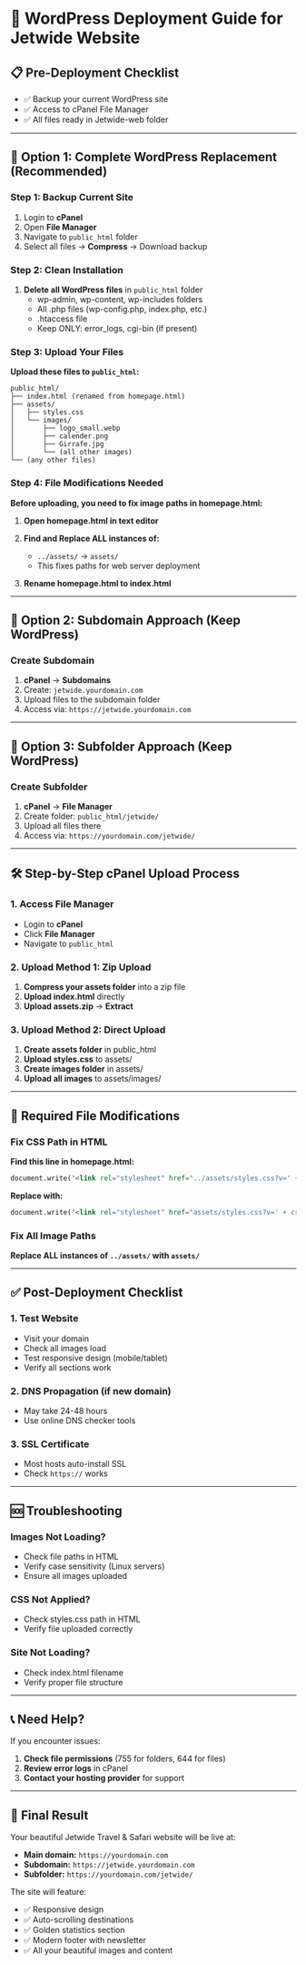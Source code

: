 # 🚀 WordPress Deployment Guide for Jetwide Website

## 📋 Pre-Deployment Checklist
- ✅ Backup your current WordPress site
- ✅ Access to cPanel File Manager
- ✅ All files ready in Jetwide-web folder

---

## 🎯 Option 1: Complete WordPress Replacement (Recommended)

### Step 1: Backup Current Site
1. Login to **cPanel**
2. Open **File Manager**
3. Navigate to `public_html` folder
4. Select all files → **Compress** → Download backup

### Step 2: Clean Installation
1. **Delete all WordPress files** in `public_html` folder
   - wp-admin, wp-content, wp-includes folders
   - All .php files (wp-config.php, index.php, etc.)
   - .htaccess file
   - Keep ONLY: error_logs, cgi-bin (if present)

### Step 3: Upload Your Files
**Upload these files to `public_html`:**
```
public_html/
├── index.html (renamed from homepage.html)
├── assets/
│   ├── styles.css
│   └── images/
│       ├── logo_small.webp
│       ├── calender.png
│       ├── Girrafe.jpg
│       └── (all other images)
└── (any other files)
```

### Step 4: File Modifications Needed
**Before uploading, you need to fix image paths in homepage.html:**

1. **Open homepage.html in text editor**
2. **Find and Replace ALL instances of:**
   - `../assets/` → `assets/`
   - This fixes paths for web server deployment

3. **Rename homepage.html to index.html**

---

## 🎯 Option 2: Subdomain Approach (Keep WordPress)

### Create Subdomain
1. **cPanel** → **Subdomains** 
2. Create: `jetwide.yourdomain.com`
3. Upload files to the subdomain folder
4. Access via: `https://jetwide.yourdomain.com`

---

## 🎯 Option 3: Subfolder Approach (Keep WordPress)

### Create Subfolder
1. **cPanel** → **File Manager**
2. Create folder: `public_html/jetwide/`
3. Upload all files there
4. Access via: `https://yourdomain.com/jetwide/`

---

## 🛠️ Step-by-Step cPanel Upload Process

### 1. Access File Manager
- Login to **cPanel**
- Click **File Manager**
- Navigate to `public_html`

### 2. Upload Method 1: Zip Upload
1. **Compress your assets folder** into a zip file
2. **Upload index.html** directly
3. **Upload assets.zip** → **Extract**

### 3. Upload Method 2: Direct Upload
1. **Create assets folder** in public_html
2. **Upload styles.css** to assets/
3. **Create images folder** in assets/
4. **Upload all images** to assets/images/

---

## 🔧 Required File Modifications

### Fix CSS Path in HTML
**Find this line in homepage.html:**
```html
document.write('<link rel="stylesheet" href="../assets/styles.css?v=' + cssTimestamp + '&nocache=' + randomId + '&update=' + Date.now() + '">');
```

**Replace with:**
```html
document.write('<link rel="stylesheet" href="assets/styles.css?v=' + cssTimestamp + '&nocache=' + randomId + '&update=' + Date.now() + '">');
```

### Fix All Image Paths
**Replace ALL instances of `../assets/` with `assets/`**

---

## ✅ Post-Deployment Checklist

### 1. Test Website
- Visit your domain
- Check all images load
- Test responsive design (mobile/tablet)
- Verify all sections work

### 2. DNS Propagation (if new domain)
- May take 24-48 hours
- Use online DNS checker tools

### 3. SSL Certificate
- Most hosts auto-install SSL
- Check `https://` works

---

## 🆘 Troubleshooting

### Images Not Loading?
- Check file paths in HTML
- Verify case sensitivity (Linux servers)
- Ensure all images uploaded

### CSS Not Applied?
- Check styles.css path in HTML
- Verify file uploaded correctly

### Site Not Loading?
- Check index.html filename
- Verify proper file structure

---

## 📞 Need Help?

If you encounter issues:
1. **Check file permissions** (755 for folders, 644 for files)
2. **Review error logs** in cPanel
3. **Contact your hosting provider** for support

---

## 🎉 Final Result
Your beautiful Jetwide Travel & Safari website will be live at:
- **Main domain:** `https://yourdomain.com`
- **Subdomain:** `https://jetwide.yourdomain.com`
- **Subfolder:** `https://yourdomain.com/jetwide/`

The site will feature:
- ✅ Responsive design
- ✅ Auto-scrolling destinations
- ✅ Golden statistics section
- ✅ Modern footer with newsletter
- ✅ All your beautiful images and content